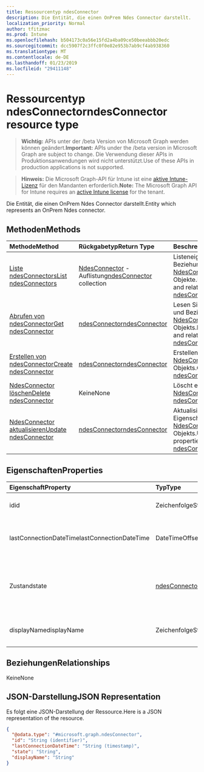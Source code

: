 ```yaml
---
title: Ressourcentyp ndesConnector
description: Die Entität, die einen OnPrem Ndes Connector darstellt.
localization_priority: Normal
author: tfitzmac
ms.prod: Intune
ms.openlocfilehash: b504173c0a56e15fd2a4ba09ce50beeabbb20edc
ms.sourcegitcommit: dcc5907f2c3ffc0f0e82e953b7ab9cf4ab938360
ms.translationtype: MT
ms.contentlocale: de-DE
ms.lasthandoff: 01/23/2019
ms.locfileid: "29411148"
---
```

# <a name="ndesconnector-resource-type"></a><span data-ttu-id="ef35a-103">Ressourcentyp ndesConnector</span><span class="sxs-lookup"><span data-stu-id="ef35a-103">ndesConnector resource type</span></span>

> <span data-ttu-id="ef35a-104">**Wichtig:** APIs unter der /beta Version von Microsoft Graph werden können geändert.</span><span class="sxs-lookup"><span data-stu-id="ef35a-104">**Important:** APIs under the /beta version in Microsoft Graph are subject to change.</span></span> <span data-ttu-id="ef35a-105">Die Verwendung dieser APIs in Produktionsanwendungen wird nicht unterstützt.</span><span class="sxs-lookup"><span data-stu-id="ef35a-105">Use of these APIs in production applications is not supported.</span></span>

> <span data-ttu-id="ef35a-106">**Hinweis:** Die Microsoft Graph-API für Intune ist eine [aktive Intune-Lizenz](https://go.microsoft.com/fwlink/?linkid=839381) für den Mandanten erforderlich.</span><span class="sxs-lookup"><span data-stu-id="ef35a-106">**Note:** The Microsoft Graph API for Intune requires an [active Intune license](https://go.microsoft.com/fwlink/?linkid=839381) for the tenant.</span></span>

<span data-ttu-id="ef35a-107">Die Entität, die einen OnPrem Ndes Connector darstellt.</span><span class="sxs-lookup"><span data-stu-id="ef35a-107">Entity which represents an OnPrem Ndes connector.</span></span>

## <a name="methods"></a><span data-ttu-id="ef35a-108">Methoden</span><span class="sxs-lookup"><span data-stu-id="ef35a-108">Methods</span></span>
|<span data-ttu-id="ef35a-109">Methode</span><span class="sxs-lookup"><span data-stu-id="ef35a-109">Method</span></span>|<span data-ttu-id="ef35a-110">Rückgabetyp</span><span class="sxs-lookup"><span data-stu-id="ef35a-110">Return Type</span></span>|<span data-ttu-id="ef35a-111">Beschreibung</span><span class="sxs-lookup"><span data-stu-id="ef35a-111">Description</span></span>|
|:---|:---|:---|
|[<span data-ttu-id="ef35a-112">Liste ndesConnectors</span><span class="sxs-lookup"><span data-stu-id="ef35a-112">List ndesConnectors</span></span>](../api/intune-deviceconfig-ndesconnector-list.md)|<span data-ttu-id="ef35a-113">[NdesConnector](../resources/intune-deviceconfig-ndesconnector.md) -Auflistung</span><span class="sxs-lookup"><span data-stu-id="ef35a-113">[ndesConnector](../resources/intune-deviceconfig-ndesconnector.md) collection</span></span>|<span data-ttu-id="ef35a-114">Listeneigenschaften und Beziehungen der [NdesConnector](../resources/intune-deviceconfig-ndesconnector.md) -Objekte.</span><span class="sxs-lookup"><span data-stu-id="ef35a-114">List properties and relationships of the [ndesConnector](../resources/intune-deviceconfig-ndesconnector.md) objects.</span></span>|
|[<span data-ttu-id="ef35a-115">Abrufen von ndesConnector</span><span class="sxs-lookup"><span data-stu-id="ef35a-115">Get ndesConnector</span></span>](../api/intune-deviceconfig-ndesconnector-get.md)|[<span data-ttu-id="ef35a-116">ndesConnector</span><span class="sxs-lookup"><span data-stu-id="ef35a-116">ndesConnector</span></span>](../resources/intune-deviceconfig-ndesconnector.md)|<span data-ttu-id="ef35a-117">Lesen Sie Eigenschaften und Beziehungen des [NdesConnector](../resources/intune-deviceconfig-ndesconnector.md) -Objekts.</span><span class="sxs-lookup"><span data-stu-id="ef35a-117">Read properties and relationships of the [ndesConnector](../resources/intune-deviceconfig-ndesconnector.md) object.</span></span>|
|[<span data-ttu-id="ef35a-118">Erstellen von ndesConnector</span><span class="sxs-lookup"><span data-stu-id="ef35a-118">Create ndesConnector</span></span>](../api/intune-deviceconfig-ndesconnector-create.md)|[<span data-ttu-id="ef35a-119">ndesConnector</span><span class="sxs-lookup"><span data-stu-id="ef35a-119">ndesConnector</span></span>](../resources/intune-deviceconfig-ndesconnector.md)|<span data-ttu-id="ef35a-120">Erstellen eines neuen [NdesConnector](../resources/intune-deviceconfig-ndesconnector.md) -Objekts.</span><span class="sxs-lookup"><span data-stu-id="ef35a-120">Create a new [ndesConnector](../resources/intune-deviceconfig-ndesconnector.md) object.</span></span>|
|[<span data-ttu-id="ef35a-121">NdesConnector löschen</span><span class="sxs-lookup"><span data-stu-id="ef35a-121">Delete ndesConnector</span></span>](../api/intune-deviceconfig-ndesconnector-delete.md)|<span data-ttu-id="ef35a-122">Keine</span><span class="sxs-lookup"><span data-stu-id="ef35a-122">None</span></span>|<span data-ttu-id="ef35a-123">Löscht eine [NdesConnector](../resources/intune-deviceconfig-ndesconnector.md).</span><span class="sxs-lookup"><span data-stu-id="ef35a-123">Deletes a [ndesConnector](../resources/intune-deviceconfig-ndesconnector.md).</span></span>|
|[<span data-ttu-id="ef35a-124">NdesConnector aktualisieren</span><span class="sxs-lookup"><span data-stu-id="ef35a-124">Update ndesConnector</span></span>](../api/intune-deviceconfig-ndesconnector-update.md)|[<span data-ttu-id="ef35a-125">ndesConnector</span><span class="sxs-lookup"><span data-stu-id="ef35a-125">ndesConnector</span></span>](../resources/intune-deviceconfig-ndesconnector.md)|<span data-ttu-id="ef35a-126">Aktualisieren Sie die Eigenschaften eines [NdesConnector](../resources/intune-deviceconfig-ndesconnector.md) -Objekts.</span><span class="sxs-lookup"><span data-stu-id="ef35a-126">Update the properties of a [ndesConnector](../resources/intune-deviceconfig-ndesconnector.md) object.</span></span>|

## <a name="properties"></a><span data-ttu-id="ef35a-127">Eigenschaften</span><span class="sxs-lookup"><span data-stu-id="ef35a-127">Properties</span></span>
|<span data-ttu-id="ef35a-128">Eigenschaft</span><span class="sxs-lookup"><span data-stu-id="ef35a-128">Property</span></span>|<span data-ttu-id="ef35a-129">Typ</span><span class="sxs-lookup"><span data-stu-id="ef35a-129">Type</span></span>|<span data-ttu-id="ef35a-130">Beschreibung</span><span class="sxs-lookup"><span data-stu-id="ef35a-130">Description</span></span>|
|:---|:---|:---|
|<span data-ttu-id="ef35a-131">id</span><span class="sxs-lookup"><span data-stu-id="ef35a-131">id</span></span>|<span data-ttu-id="ef35a-132">Zeichenfolge</span><span class="sxs-lookup"><span data-stu-id="ef35a-132">String</span></span>|<span data-ttu-id="ef35a-133">Der Schlüssel des NDES Connectors.</span><span class="sxs-lookup"><span data-stu-id="ef35a-133">The key of the NDES Connector.</span></span>|
|<span data-ttu-id="ef35a-134">lastConnectionDateTime</span><span class="sxs-lookup"><span data-stu-id="ef35a-134">lastConnectionDateTime</span></span>|<span data-ttu-id="ef35a-135">DateTimeOffset</span><span class="sxs-lookup"><span data-stu-id="ef35a-135">DateTimeOffset</span></span>|<span data-ttu-id="ef35a-136">Letzte Verbindungszeit für den Ndes Connector</span><span class="sxs-lookup"><span data-stu-id="ef35a-136">Last connection time for the Ndes Connector</span></span>|
|<span data-ttu-id="ef35a-137">Zustand</span><span class="sxs-lookup"><span data-stu-id="ef35a-137">state</span></span>|[<span data-ttu-id="ef35a-138">ndesConnectorState</span><span class="sxs-lookup"><span data-stu-id="ef35a-138">ndesConnectorState</span></span>](../resources/intune-deviceconfig-ndesconnectorstate.md)|<span data-ttu-id="ef35a-139">NDES Connector Status.</span><span class="sxs-lookup"><span data-stu-id="ef35a-139">Ndes Connector Status.</span></span> <span data-ttu-id="ef35a-140">Mögliche Werte sind: `none`, `active` und `inactive`.</span><span class="sxs-lookup"><span data-stu-id="ef35a-140">Possible values are: `none`, `active`, `inactive`.</span></span>|
|<span data-ttu-id="ef35a-141">displayName</span><span class="sxs-lookup"><span data-stu-id="ef35a-141">displayName</span></span>|<span data-ttu-id="ef35a-142">Zeichenfolge</span><span class="sxs-lookup"><span data-stu-id="ef35a-142">String</span></span>|<span data-ttu-id="ef35a-143">Der Anzeigename der Verbindung Ndes.</span><span class="sxs-lookup"><span data-stu-id="ef35a-143">The friendly name of the Ndes Connector.</span></span>|

## <a name="relationships"></a><span data-ttu-id="ef35a-144">Beziehungen</span><span class="sxs-lookup"><span data-stu-id="ef35a-144">Relationships</span></span>
<span data-ttu-id="ef35a-145">Keine</span><span class="sxs-lookup"><span data-stu-id="ef35a-145">None</span></span>

## <a name="json-representation"></a><span data-ttu-id="ef35a-146">JSON-Darstellung</span><span class="sxs-lookup"><span data-stu-id="ef35a-146">JSON Representation</span></span>
<span data-ttu-id="ef35a-147">Es folgt eine JSON-Darstellung der Ressource.</span><span class="sxs-lookup"><span data-stu-id="ef35a-147">Here is a JSON representation of the resource.</span></span>
<!-- {
  "blockType": "resource",
  "keyProperty": "id",
  "@odata.type": "microsoft.graph.ndesConnector"
}
-->
``` json
{
  "@odata.type": "#microsoft.graph.ndesConnector",
  "id": "String (identifier)",
  "lastConnectionDateTime": "String (timestamp)",
  "state": "String",
  "displayName": "String"
}
```




